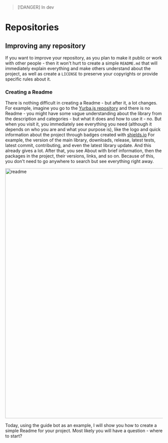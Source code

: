 
> [!DANGER] In dev

# Repositories

## Improving any repository
If you want to improve your repository, as you plan to make it public or work with other people - then it won't hurt to create a simple `README.md` that will immediately explain everything and make others understand about the project, as well as create a `LICENSE` to preserve your copyrights or provide specific rules about it.

### Creating a Readme
There is nothing difficult in creating a Readme - but after it, a lot changes. For example, imagine you go to the [Yurba.js repository](https://github.com/yurbajs/yurba.js/) and there is no Readme - you might have some vague understanding about the library from the description and categories - but what it does and how to use it - no.
But when you visit it, you immediately see everything you need (although it depends on who you are and what your purpose is), like the logo and quick information about the project through badges created with [shields.io](https://shields.io/)
For example, the version of the main library, downloads, release, latest tests, latest commit, contributing, and even the latest library update. And this already gives a lot. After that, you see About with brief information, then the packages in the project, their versions, links, and so on. Because of this, you don't need to go anywhere to search but see everything right away.

<img src="/images/repo-readme.png" width="800" alt="readme" />

Today, using the guide bot as an example, I will show you how to create a simple Readme for your project.
Most likely you will have a question - where to start?